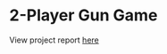 # 2-Player Gun Game

View project report [here](https://github.com/awesomesjh/gun_game/blob/main/report.pdf)
